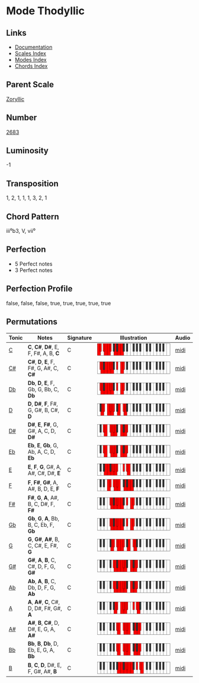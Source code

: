 # Mode Thodyllic

## Links

- [Documentation](README.md)
- [Scales Index](Scales.md)
- [Modes Index](Modes.md)
- [Chords Index](Chords.md)

## Parent Scale

[Zoryllic](ScaleZoryllic.md)

## Number

[2683](https://ianring.com/musictheory/scales/2683)

## Luminosity

-1

## Transposition

1, 2, 1, 1, 1, 3, 2, 1

## Chord Pattern

iii⁰b3, V, vii⁰

## Perfection

- 5 Perfect notes
- 3 Perfect notes

## Perfection Profile

false, false, false, true, true, true, true, true

## Permutations

| Tonic | Notes | Signature | Illustration | Audio |
|-------|-------|-----------|--------------|-------|
| [C](ModeCNaturalThodyllic.md) | **C**, **C#**, **D#**, E, F, F#, A, B, **C** | C | ![CNaturalThodyllic](ModeCNaturalThodyllic.png) | [midi](https://github.com/edipermadi/music/blob/main/docs/ModeCNaturalThodyllic.mid?raw=true) |
| [C#](ModeCSharpThodyllic.md) | **C#**, **D**, **E**, F, F#, G, A#, C, **C#** | C | ![CSharpThodyllic](ModeCSharpThodyllic.png) | [midi](https://github.com/edipermadi/music/blob/main/docs/ModeCSharpThodyllic.mid?raw=true) |
| [Db](ModeDFlatThodyllic.md) | **Db**, **D**, **E**, F, Gb, G, Bb, C, **Db** | C | ![DFlatThodyllic](ModeDFlatThodyllic.png) | [midi](https://github.com/edipermadi/music/blob/main/docs/ModeDFlatThodyllic.mid?raw=true) |
| [D](ModeDNaturalThodyllic.md) | **D**, **D#**, **F**, F#, G, G#, B, C#, **D** | C | ![DNaturalThodyllic](ModeDNaturalThodyllic.png) | [midi](https://github.com/edipermadi/music/blob/main/docs/ModeDNaturalThodyllic.mid?raw=true) |
| [D#](ModeDSharpThodyllic.md) | **D#**, **E**, **F#**, G, G#, A, C, D, **D#** | C | ![DSharpThodyllic](ModeDSharpThodyllic.png) | [midi](https://github.com/edipermadi/music/blob/main/docs/ModeDSharpThodyllic.mid?raw=true) |
| [Eb](ModeEFlatThodyllic.md) | **Eb**, **E**, **Gb**, G, Ab, A, C, D, **Eb** | C | ![EFlatThodyllic](ModeEFlatThodyllic.png) | [midi](https://github.com/edipermadi/music/blob/main/docs/ModeEFlatThodyllic.mid?raw=true) |
| [E](ModeENaturalThodyllic.md) | **E**, **F**, **G**, G#, A, A#, C#, D#, **E** | C | ![ENaturalThodyllic](ModeENaturalThodyllic.png) | [midi](https://github.com/edipermadi/music/blob/main/docs/ModeENaturalThodyllic.mid?raw=true) |
| [F](ModeFNaturalThodyllic.md) | **F**, **F#**, **G#**, A, A#, B, D, E, **F** | C | ![FNaturalThodyllic](ModeFNaturalThodyllic.png) | [midi](https://github.com/edipermadi/music/blob/main/docs/ModeFNaturalThodyllic.mid?raw=true) |
| [F#](ModeFSharpThodyllic.md) | **F#**, **G**, **A**, A#, B, C, D#, F, **F#** | C | ![FSharpThodyllic](ModeFSharpThodyllic.png) | [midi](https://github.com/edipermadi/music/blob/main/docs/ModeFSharpThodyllic.mid?raw=true) |
| [Gb](ModeGFlatThodyllic.md) | **Gb**, **G**, **A**, Bb, B, C, Eb, F, **Gb** | C | ![GFlatThodyllic](ModeGFlatThodyllic.png) | [midi](https://github.com/edipermadi/music/blob/main/docs/ModeGFlatThodyllic.mid?raw=true) |
| [G](ModeGNaturalThodyllic.md) | **G**, **G#**, **A#**, B, C, C#, E, F#, **G** | C | ![GNaturalThodyllic](ModeGNaturalThodyllic.png) | [midi](https://github.com/edipermadi/music/blob/main/docs/ModeGNaturalThodyllic.mid?raw=true) |
| [G#](ModeGSharpThodyllic.md) | **G#**, **A**, **B**, C, C#, D, F, G, **G#** | C | ![GSharpThodyllic](ModeGSharpThodyllic.png) | [midi](https://github.com/edipermadi/music/blob/main/docs/ModeGSharpThodyllic.mid?raw=true) |
| [Ab](ModeAFlatThodyllic.md) | **Ab**, **A**, **B**, C, Db, D, F, G, **Ab** | C | ![AFlatThodyllic](ModeAFlatThodyllic.png) | [midi](https://github.com/edipermadi/music/blob/main/docs/ModeAFlatThodyllic.mid?raw=true) |
| [A](ModeANaturalThodyllic.md) | **A**, **A#**, **C**, C#, D, D#, F#, G#, **A** | C | ![ANaturalThodyllic](ModeANaturalThodyllic.png) | [midi](https://github.com/edipermadi/music/blob/main/docs/ModeANaturalThodyllic.mid?raw=true) |
| [A#](ModeASharpThodyllic.md) | **A#**, **B**, **C#**, D, D#, E, G, A, **A#** | C | ![ASharpThodyllic](ModeASharpThodyllic.png) | [midi](https://github.com/edipermadi/music/blob/main/docs/ModeASharpThodyllic.mid?raw=true) |
| [Bb](ModeBFlatThodyllic.md) | **Bb**, **B**, **Db**, D, Eb, E, G, A, **Bb** | C | ![BFlatThodyllic](ModeBFlatThodyllic.png) | [midi](https://github.com/edipermadi/music/blob/main/docs/ModeBFlatThodyllic.mid?raw=true) |
| [B](ModeBNaturalThodyllic.md) | **B**, **C**, **D**, D#, E, F, G#, A#, **B** | C | ![BNaturalThodyllic](ModeBNaturalThodyllic.png) | [midi](https://github.com/edipermadi/music/blob/main/docs/ModeBNaturalThodyllic.mid?raw=true) |
